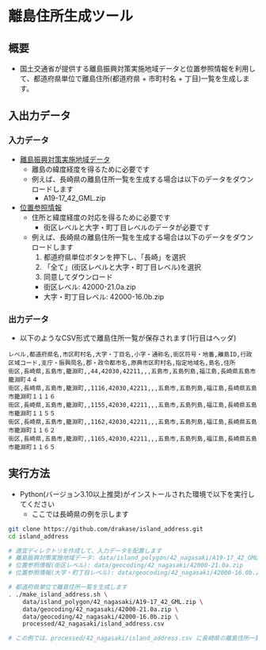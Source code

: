 # 離島住所生成ツール

## 概要
* 国土交通省が提供する離島振興対策実施地域データと位置参照情報を利用して、都道府県単位で離島住所(都道府県 + 市町村名 + 丁目)一覧を生成します。

## 入出力データ
### 入力データ
* [離島振興対策実施地域データ](https://nlftp.mlit.go.jp/ksj/gml/datalist/KsjTmplt-A19-v4_0.html)
  * 離島の緯度経度を得るために必要です
  * 例えば、長崎県の離島住所一覧を生成する場合は以下のデータをダウンロードします
    * A19-17_42_GML.zip
* [位置参照情報](https://nlftp.mlit.go.jp/cgi-bin/isj/dls/_choose_method.cgi)
  * 住所と緯度経度の対応を得るために必要です
    * 街区レベルと大字・町丁目レベルのデータが必要です
  * 例えば、長崎県の離島住所一覧を生成する場合は以下のデータをダウンロードします
    1. 都道府県単位ボタンを押下し、「長崎」を選択
    2. 「全て」(街区レベルと大字・町丁目レベル)を選択
    3. 同意してダウンロード
      * 街区レベル: 42000-21.0a.zip
      * 大字・町丁目レベル: 42000-16.0b.zip
### 出力データ
* 以下のようなCSV形式で離島住所一覧が保存されます(1行目はヘッダ)
```csv
レベル,都道府県名,市区町村名,大字・丁目名,小字・通称名,街区符号・地番,離島ID,行政区域コード,支庁・振興局名,郡・政令都市名,原典市区町村名,指定地域名,島名,住所
街区,長崎県,五島市,籠淵町,,44,42030,42211,,,五島市,五島列島,福江島,長崎県五島市籠淵町４４
街区,長崎県,五島市,籠淵町,,1116,42030,42211,,,五島市,五島列島,福江島,長崎県五島市籠淵町１１１６
街区,長崎県,五島市,籠淵町,,1155,42030,42211,,,五島市,五島列島,福江島,長崎県五島市籠淵町１１５５
街区,長崎県,五島市,籠淵町,,1162,42030,42211,,,五島市,五島列島,福江島,長崎県五島市籠淵町１１６２
街区,長崎県,五島市,籠淵町,,1165,42030,42211,,,五島市,五島列島,福江島,長崎県五島市籠淵町１１６５
```

## 実行方法
* Python(バージョン3.10以上推奨)がインストールされた環境で以下を実行してください
  * ここでは長崎県の例を示します
```bash
git clone https://github.com/drakase/island_address.git
cd island_address

# 適宜ディレクトリを作成して、入力データを配置します
# 離島振興対策実施地域データ: data/island_polygon/42_nagasaki/A19-17_42_GML.zip
# 位置参照情報(街区レベル): data/geocoding/42_nagasaki/42000-21.0a.zip
# 位置参照情報(大字・町丁目レベル): data/geocoding/42_nagasaki/42000-16.0b.zip

# 都道府県単位で離島住所一覧を生成します
. ./make_island_address.sh \
    data/island_polygon/42_nagasaki/A19-17_42_GML.zip \
    data/geocoding/42_nagasaki/42000-21.0a.zip \
    data/geocoding/42_nagasaki/42000-16.0b.zip \
    processed/42_nagasaki/island_address.csv

# この例では、processed/42_nagasaki/island_address.csv に長崎県の離島住所一覧が保存されます
```
